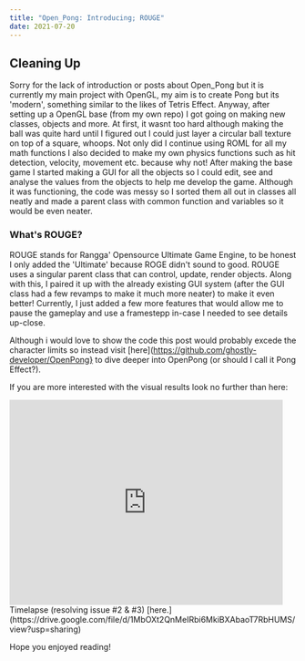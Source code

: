 ```yaml
---
title: "Open_Pong: Introducing; ROUGE"
date: 2021-07-20
---
```

## Cleaning Up
Sorry for the lack of introduction or posts about Open_Pong but it is currently my main project with OpenGL, my aim is to create Pong but its 'modern', something similar to the likes of Tetris Effect. Anyway, after setting up a OpenGL base (from my own repo) I got going on making new classes, objects and more.
At first, it wasnt too hard although making the ball was quite hard until I figured out I could just layer a circular ball texture on top of a square, whoops. Not only did I continue using ROML for all my math functions I also decided to make my own physics functions such as hit detection, velocity, movement etc. because why not!
After making the base game I started making a GUI for all the objects so I could edit, see and analyse the values from the objects to help me develop the game. Although it was functioning, the code was messy so I sorted them all out in classes all neatly and made a parent class with common function and variables so it would be even neater.

### What's ROUGE?
ROUGE stands for Rangga' Opensource Ultimate Game Engine, to be honest I only added the 'Ultimate' because ROGE didn't sound to good. ROUGE uses a singular parent class that can control, update, render objects. Along with this, I paired it up with the already existing GUI system (after the GUI class had a few revamps to make it much more neater) to make it even better!
Currently, I just added a few more features that would allow me to pause the gameplay and use a framestepp in-case I needed to see details up-close.

Although i would love to show the code this post would probably excede the character limits so instead visit [here](https://github.com/ghostly-developer/OpenPong} to dive deeper into OpenPong (or should I call it Pong Effect?).

If you are more interested with the visual results look no further than here:
<iframe width="480" height="360" src="https://www.youtube.com/embed/8rwLLN-M9Bk" title="YouTube video player" frameborder="0" allow="accelerometer; autoplay; clipboard-write; encrypted-media; gyroscope; picture-in-picture" allowfullscreen></iframe>
Timelapse (resolving issue #2 & #3) [here.](https://drive.google.com/file/d/1MbOXt2QnMeIRbi6MkiBXAbaoT7RbHUMS/view?usp=sharing)

Hope you enjoyed reading!
